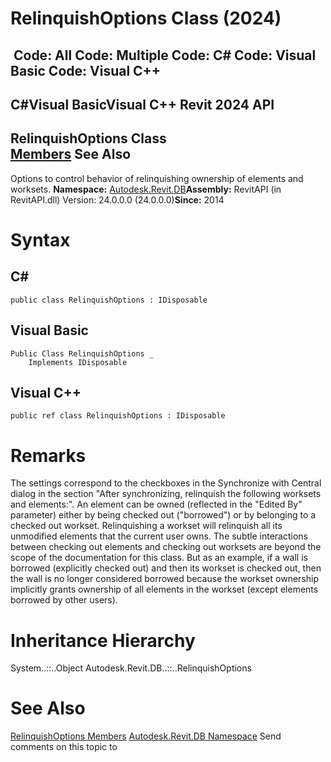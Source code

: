 # RelinquishOptions Class (2024)

﻿
 Code: All Code: Multiple Code: C# Code: Visual Basic Code: Visual C++   
---  
C#Visual BasicVisual C++
Revit 2024 API  
---  
RelinquishOptions Class  
[Members](9358b218-805e-fa64-fbe3-3eaf856d84b2.md "RelinquishOptions Members") See Also  
---  
Options to control behavior of relinquishing ownership of elements and worksets. 
**Namespace:** [Autodesk.Revit.DB](87546ba7-461b-c646-cbb1-2cb8f5bff8b2.md "Autodesk.Revit.DB Namespace")**Assembly:** RevitAPI (in RevitAPI.dll) Version: 24.0.0.0 (24.0.0.0)**Since:** 2014 
# Syntax
C#  
---  
```text
public class RelinquishOptions : IDisposable
```
  
Visual Basic  
---  
```text
Public Class RelinquishOptions _
	Implements IDisposable
```
  
Visual C++  
---  
```text
public ref class RelinquishOptions : IDisposable
```
  
# Remarks
The settings correspond to the checkboxes in the Synchronize with Central dialog in the section "After synchronizing, relinquish the following worksets and elements:". 
An element can be owned (reflected in the "Edited By" parameter) either by being checked out ("borrowed") or by belonging to a checked out workset. 
Relinquishing a workset will relinquish all its unmodified elements that the current user owns. 
The subtle interactions between checking out elements and checking out worksets are beyond the scope of the documentation for this class. But as an example, if a wall is borrowed (explicitly checked out) and then its workset is checked out, then the wall is no longer considered borrowed because the workset ownership implicitly grants ownership of all elements in the workset (except elements borrowed by other users). 
# Inheritance Hierarchy
System..::..Object Autodesk.Revit.DB..::..RelinquishOptions
# See Also
[RelinquishOptions Members](9358b218-805e-fa64-fbe3-3eaf856d84b2.md "RelinquishOptions Members")
[Autodesk.Revit.DB Namespace](87546ba7-461b-c646-cbb1-2cb8f5bff8b2.md "Autodesk.Revit.DB Namespace")
Send comments on this topic to 